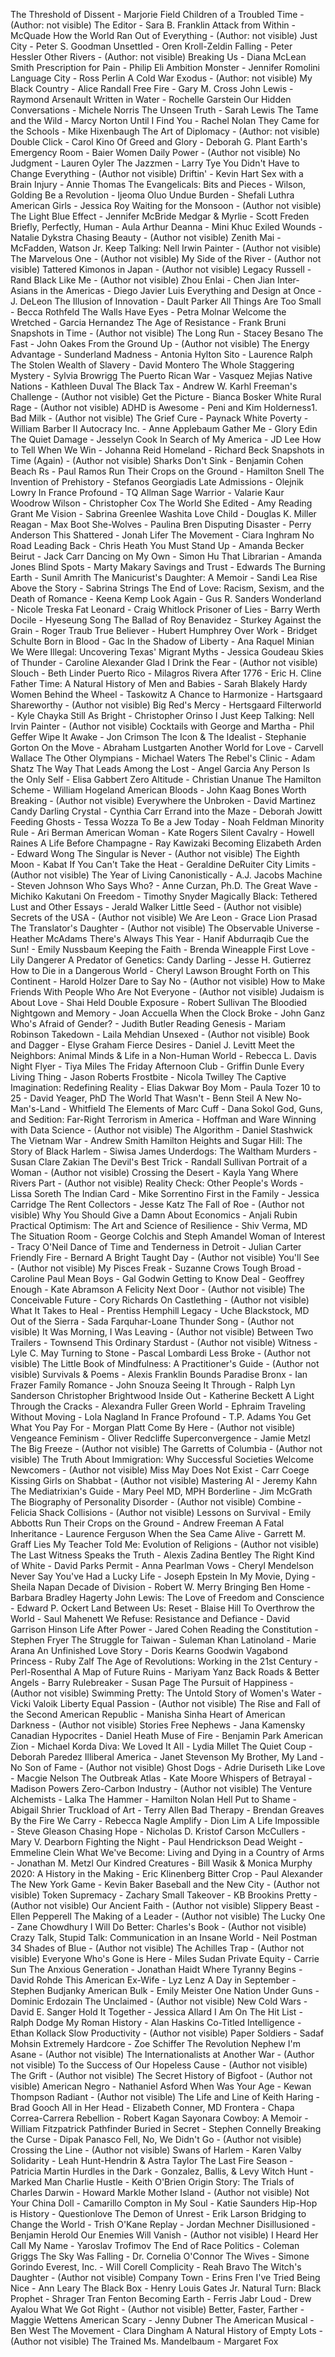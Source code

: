 The Threshold of Dissent - Marjorie Field
Children of a Troubled Time - (Author: not visible)
The Editor - Sara B. Franklin
Attack from Within - McQuade
How the World Ran Out of Everything - (Author: not visible)
Just City - Peter S. Goodman
Unsettled - Oren Kroll-Zeldin
Falling - Peter Hessler
Other Rivers - (Author: not visible)
Breaking Us - Diana McLean Smith
Prescription for Pain - Philip Eli
Ambition Monster - Jennifer Romolini
Language City - Ross Perlin
A Cold War Exodus - (Author: not visible)
My Black Country - Alice Randall
Free Fire - Gary M. Cross
John Lewis - Raymond Arsenault
Written in Water - Rochelle Garstein
Our Hidden Conversations - Michele Norris
The Unseen Truth - Sarah Lewis
The Tame and the Wild - Marcy Norton
Until I Find You - Rachel Nolan
They Came for the Schools - Mike Hixenbaugh
The Art of Diplomacy - (Author: not visible)
Double Click - Carol Kino
Of Greed and Glory - Deborah G. Plant
Earth's Emergency Room - Baier
Women Daily Power - (Author not visible)
No Judgment - Lauren Oyler
The Jazzmen - Larry Tye
You Didn't Have to Change Everything - (Author not visible)
Driftin' - Kevin Hart
Sex with a Brain Injury - Annie Thomas
The Evangelicals: Bits and Pieces - Wilson, Golding
Be a Revolution - Ijeoma Oluo
Undue Burden - Shefali Luthra
American Girls - Jessica Roy
Waiting for the Monsoon - (Author not visible)
The Light Blue Effect - Jennifer McBride
Medgar & Myrlie - Scott Freden
Briefly, Perfectly, Human - Aula Arthur
Deanna - Mini Khuc
Exiled Wounds - Natalie Dykstra
Chasing Beauty - (Author not visible)
Zenith Mai - McFadden, Watson Jr.
Keep Talking: Nell Irwin Painter - (Author not visible)
The Marvelous One - (Author not visible)
My Side of the River - (Author not visible)
Tattered Kimonos in Japan - (Author not visible)
Legacy Russell - Rand
Black Like Me - (Author not visible)
Zhou Enlai - Chen Jian
Inter-Asians in the Americas - Diego Javier Luis
Everything and Design at Once - J. DeLeon
The Illusion of Innovation - Dault Parker
All Things Are Too Small - Becca Rothfeld
The Walls Have Eyes - Petra Molnar
Welcome the Wretched - Garcia Hernandez
The Age of Resistance - Frank Bruni
Snapshots in Time - (Author not visible)
The Long Run - Stacey Besano
The Fast - John Oakes
From the Ground Up - (Author not visible)
The Energy Advantage - Sunderland
Madness - Antonia Hylton
Sito - Laurence Ralph
The Stolen Wealth of Slavery - David Montero
The Whole Staggering Mystery - Sylvia Browrigg
The Puerto Rican War - Vasquez Mejias
Native Nations - Kathleen Duval
The Black Tax - Andrew W. Karhl
Freeman's Challenge - (Author not visible)
Get the Picture - Bianca Bosker
White Rural Rage - (Author not visible)
ADHD is Awesome - Peni and Kim Holderness1. Bad Milk - (Author not visible)
The Grief Cure - Paynack
White Poverty - William Barber II
Autocracy Inc. - Anne Applebaum
Gather Me - Glory Edin
The Quiet Damage - Jesselyn Cook
In Search of My America - JD Lee
How to Tell When We Win - Johanna Reid
Homeland - Richard Beck
Snapshots in Time (Again) - (Author not visible)
Sharks Don't Sink - Benjamin Cohen
Beach Rs - Paul Ramos
Run Their Crops on the Ground - Hamilton Snell
The Invention of Prehistory - Stefanos Georgiadis
Late Admissions - Olejnik Lowry
In France Profound - TQ Allman
Sage Warrior - Valarie Kaur
Woodrow Wilson - Christopher Cox
The World She Edited - Amy Reading
Grant Me Vision - Sabrina Greenlee
Washita Love Child - Douglas K. Miller
Reagan - Max Boot
She-Wolves - Paulina Bren
Disputing Disaster - Perry Anderson
This Shattered - Jonah Lifer
The Movement - Ciara Inghram
No Road Leading Back - Chris Heath
You Must Stand Up - Amanda Becker
Beirut - Jack Carr
Dancing on My Own - Simon Hu
That Librarian - Amanda Jones
Blind Spots - Marty Makary
Savings and Trust - Edwards
The Burning Earth - Sunil Amrith
The Manicurist's Daughter: A Memoir - Sandi Lea
Rise Above the Story - Sabrina Strings
The End of Love: Racism, Sexism, and the Death of Romance - Keena Kemp
Look Again - Gus R. Sanders
Wonderland - Nicole Treska
Fat Leonard - Craig Whitlock
Prisoner of Lies - Barry Werth
Docile - Hyeseung Song
The Ballad of Roy Benavidez - Sturkey
Against the Grain - Roger Traub
True Believer - Hubert Humphrey
Over Work - Bridget Schulte
Born in Blood - Gac
In the Shadow of Liberty - Ana Raquel Minian
We Were Illegal: Uncovering Texas' Migrant Myths - Jessica Goudeau
Skies of Thunder - Caroline Alexander
Glad I Drink the Fear - (Author not visible)
Slouch - Beth Linder
Puerto Rico - Milagros Rivera
After 1776 - Eric H. Cline
Father Time: A Natural History of Men and Babies - Sarah Blakely Hardy
Women Behind the Wheel - Taskowitz
A Chance to Harmonize - Hartsgaard
Shareworthy - (Author not visible)
Big Red's Mercy - Hertsgaard
Filterworld - Kyle Chayka
Still As Bright - Christopher Orinso
I Just Keep Talking: Nell Irvin Painter - (Author not visible)
Cocktails with George and Martha - Phil Geffer
Wipe It Awake - Jon Crimson
The Icon & The Idealist - Stephanie Gorton
On the Move - Abraham Lustgarten
Another World for Love - Carvell Wallace
The Other Olympians - Michael Waters
The Rebel's Clinic - Adam Shatz
The Way That Leads Among the Lost - Angel Garcia
Any Person Is the Only Self - Elisa Gabbert
Zero Altitude - Christian Unanue
The Hamilton Scheme - William Hogeland
American Bloods - John Kaag
Bones Worth Breaking - (Author not visible)
Everywhere the Unbroken - David Martinez
Candy Darling Crystal - Cynthia Carr
Errand into the Maze - Deborah Jowitt
Feeding Ghosts - Tessa Wozza
To Be a Jew Today - Noah Feldman
Minority Rule - Ari Berman
American Woman - Kate Rogers
Silent Cavalry - Howell Raines
A Life Before Champagne - Ray Kawizaki
Becoming Elizabeth Arden - Edward Wong
The Singular is Never - (Author not visible)
The Eighth Moon - Kabat
If You Can't Take the Heat - Geraldine DeRuiter
City Limits - (Author not visible)
The Year of Living Canonistically - A.J. Jacobs
Machine - Steven Johnson
Who Says Who? - Anne Curzan, Ph.D.
The Great Wave - Michiko Kakutani
On Freedom - Timothy Snyder
Magically Black: Tethered Lust and Other Essays - Jerald Walker
Little Seed - (Author not visible)
Secrets of the USA - (Author not visible)
We Are Leon - Grace Lion Prasad
The Translator's Daughter - (Author not visible)
The Observable Universe - Heather McAdams
There's Always This Year - Hanif Abdurraqib
Cue the Sun! - Emily Nussbaum
Keeping the Faith - Brenda Wineapple
First Love - Lily Dangerer
A Predator of Genetics: Candy Darling - Jesse H. Gutierrez
How to Die in a Dangerous World - Cheryl Lawson
Brought Forth on This Continent - Harold Holzer
Dare to Say No - (Author not visible)
How to Make Friends With People Who Are Not Everyone - (Author not visible)
Judaism is About Love - Shai Held
Double Exposure - Robert Sullivan
The Bloodied Nightgown and Memory - Joan Accuella
When the Clock Broke - John Ganz
Who's Afraid of Gender? - Judith Butler
Reading Genesis - Mariam Robinson
Takedown - Laila Mehdian
Unsexed - (Author not visible)
Book and Dagger - Elyse Graham
Fierce Desires - Daniel J. Levitt
Meet the Neighbors: Animal Minds & Life in a Non-Human World - Rebecca L. Davis
Night Flyer - Tiya Miles
The Friday Afternoon Club - Griffin Dunle
Every Living Thing - Jason Roberts
Frostbite - Nicola Twilley
The Captive Imagination: Redefining Reality - Elias Dakwar
Boy Mom - Paula Tozer
10 to 25 - David Yeager, PhD
The World That Wasn't - Benn Steil
A New No-Man's-Land - Whitfield
The Elements of Marc Cuff - Dana Sokol
God, Guns, and Sedition: Far-Right Terrorism in America - Hoffman and Ware
Winning with Data Science - (Author not visible)
The Algorithm - Daniel Stashwick
The Vietnam War - Andrew Smith
Hamilton Heights and Sugar Hill: The Story of Black Harlem - Siwisa James
Underdogs: The Waltham Murders - Susan Clare Zakian
The Devil's Best Trick - Randall Sullivan
Portrait of a Woman - (Author not visible)
Crossing the Desert - Kayla Yang
Where Rivers Part - (Author not visible)
Reality Check: Other People's Words - Lissa Soreth
The Indian Card - Mike Sorrentino
First in the Family - Jessica Carridge
The Rent Collectors - Jesse Katz
The Fall of Roe - (Author not visible)
Why You Should Give a Damn About Economics - Anjali Rubin
Practical Optimism: The Art and Science of Resilience - Shiv Verma, MD
The Situation Room - George Colchis and Steph Amandel
Woman of Interest - Tracy O'Neil
Dance of Time and Tenderness in Detroit - Julian Carter
Friendly Fire - Bernard
A Bright Taught Day - (Author not visible)
You'll See - (Author not visible)
My Pisces Freak - Suzanne Crows
Tough Broad - Caroline Paul
Mean Boys - Gal Godwin
Getting to Know Deal - Geoffrey
Enough - Kate Abramson
A Felicity Next Door - (Author not visible)
The Conceivable Future - Cory Richards
On Castlething - (Author not visible)
What It Takes to Heal - Prentiss Hemphill
Legacy - Uche Blackstock, MD
Out of the Sierra - Sada Farquhar-Loane
Thunder Song - (Author not visible)
It Was Morning, I Was Leaving - (Author not visible)
Between Two Trailers - Townsend
This Ordinary Stardust - (Author not visible)
Witness - Lyle C. May
Turning to Stone - Pascal Lombardi
Less Broke - (Author not visible)
The Little Book of Mindfulness: A Practitioner's Guide - (Author not visible)
Survivals & Poems - Alexis Franklin Bounds
Paradise Bronx - Ian Frazer
Family Romance - John Snouza
Seeing It Through - Ralph Lyn Sanderson
Christopher Brightwood Inside Out - Katherine Beckett
A Light Through the Cracks - Alexandra Fuller
Green World - Ephraim Traveling Without Moving - Lola Nagland
In France Profound - T.P. Adams
You Get What You Pay For - Morgan Platt
Come By Here - (Author not visible)
Vengeance Feminism - Oliver Redcliffe
Superconvergence - Jamie Metzl
The Big Freeze - (Author not visible)
The Garretts of Columbia - (Author not visible)
The Truth About Immigration: Why Successful Societies Welcome Newcomers - (Author not visible)
Miss May Does Not Exist - Carr Coege
Kissing Girls on Shabbat - (Author not visible)
Mastering AI - Jeremy Kahn
The Mediatrixian's Guide - Mary Peel MD, MPH
Borderline - Jim McGrath
The Biography of Personality Disorder - (Author not visible)
Combine - Felicia Shack
Collisions - (Author not visible)
Lessons on Survival - Emily Abbotts
Run Their Crops on the Ground - Andrew Freeman
A Fatal Inheritance - Laurence Ferguson
When the Sea Came Alive - Garrett M. Graff
Lies My Teacher Told Me: Evolution of Religions - (Author not visible)
The Last Witness Speaks the Truth - Alexis Zadina Bentley
The Right Kind of White - David Parks
Permit - Anna Pearlman
Vows - Cheryl Mendelson
Never Say You've Had a Lucky Life - Joseph Epstein
In My Movie, Dying - Sheila Napan
Decade of Division - Robert W. Merry
Bringing Ben Home - Barbara Bradley Hagerty
John Lewis: The Love of Freedom and Conscience - Edward P. Ockert
Land Between Us: Reset - Blaise Hill
To Overthrow the World - Saul Mahenett
We Refuse: Resistance and Defiance - David Garrison Hinson
Life After Power - Jared Cohen
Reading the Constitution - Stephen Fryer
The Struggle for Taiwan - Suleman Khan
Latinoland - Marie Arana
An Unfinished Love Story - Doris Kearns Goodwin
Vagabond Princess - Ruby Zalf
The Age of Revolutions: Working in the 21st Century - Perl-Rosenthal
A Map of Future Ruins - Mariyam Yanz
Back Roads & Better Angels - Barry
Rulebreaker - Susan Page
The Pursuit of Happiness - (Author not visible)
Swimming Pretty: The Untold Story of Women's Water - Vicki Valoik
Liberty Equal Passion - (Author not visible)
The Rise and Fall of the Second American Republic - Manisha Sinha
Heart of American Darkness - (Author not visible)
Stories Free Nephews - Jana Kamensky
Canadian Hypocrites - Daniel Heath
Muse of Fire - Benjamin Park
American Zion - Michael Korda
Diva: We Loved It All - Lydia Millet
The Quiet Coup - Deborah Paredez
Illiberal America - Janet Stevenson
My Brother, My Land - No Son of Fame - (Author not visible)
Ghost Dogs - Adrie Duriseth
Like Love - Macgie Nelson
The Outbreak Atlas - Kate Moore
Whispers of Betrayal - Madison Powers
Zero-Carbon Industry - (Author not visible)
The Venture Alchemists - Lalka
The Hammer - Hamilton Nolan
Hell Put to Shame - Abigail Shrier
Truckload of Art - Terry Allen
Bad Therapy - Brendan Greaves
By the Fire We Carry - Rebecca Nagle
Amplify - Dion Lim
A Life Impossible - Steve Gleason
Chasing Hope - Nicholas D. Kristof
Carson McCullers - Mary V. Dearborn
Fighting the Night - Paul Hendrickson
Dead Weight - Emmeline Clein
What We've Become: Living and Dying in a Country of Arms - Jonathan M. Metzl
Our Kindred Creatures - Bill Wasik & Monica Murphy
2020: A History in the Making - Eric Klinenberg
Bitter Crop - Paul Alexander
The New York Game - Kevin Baker
Baseball and the New City - (Author not visible)
Token Supremacy - Zachary Small
Takeover - KB Brookins
Pretty - (Author not visible)
Our Ancient Faith - (Author not visible)
Slippery Beast - Ellen Pepperell
The Making of a Leader - (Author not visible)
The Lucky One - Zane Chowdhury
I Will Do Better: Charles's Book - (Author not visible)
Crazy Talk, Stupid Talk: Communication in an Insane World - Neil Postman
34 Shades of Blue - (Author not visible)
The Achilles Trap - (Author not visible)
Everyone Who's Gone is Here - Miles Sudan
Private Equity - Carrie Sun
The Anxious Generation - Jonathan Haidt
Where Tyranny Begins - David Rohde
This American Ex-Wife - Lyz Lenz
A Day in September - Stephen Budjanky
American Bulk - Emily Meister
One Nation Under Guns - Dominic Erdozain
The Unclaimed - (Author not visible)
New Cold Wars - David E. Sanger
Hold It Together - Jessica Allard
I Am On The Hit List - Ralph Dodge
My Roman History - Alan Haskins
Co-Titled Intelligence - Ethan Kollack
Slow Productivity - (Author not visible)
Paper Soldiers - Sadaf Mohsin
Extremely Hardcore - Zoe Schiffer
The Revolution Nephew I'm Asane - (Author not visible)
The Internationalists at Another War - (Author not visible)
To the Success of Our Hopeless Cause - (Author not visible)
The Grift - (Author not visible)
The Secret History of Bigfoot - (Author not visible)
American Negro - Nathaniel Asford
When Was Your Age - Kewan Thompson
Radiant - (Author not visible)
The Life and Line of Keith Haring - Brad Gooch
All in Her Head - Elizabeth Conner, MD
Frontera - Chapa Correa-Carrera
Rebellion - Robert Kagan
Sayonara Cowboy: A Memoir - William Fitzpatrick Pathfinder
Buried in Secret - Stephen Connelly
Breaking the Curse - Dipak Panasco
Fell, No, We Didn't Go - (Author not visible)
Crossing the Line - (Author not visible)
Swans of Harlem - Karen Valby
Solidarity - Leah Hunt-Hendrin & Astra Taylor
The Last Fire Season - Patricia Martin
Hurdles in the Dark - Gonzalez, Ballis, & Levy
Witch Hunt - Marked Man
Charlie Hustle - Keith O'Brien
Origin Story: The Trials of Charles Darwin - Howard Markle
Mother Island - (Author not visible)
Not Your China Doll - Camarillo
Compton in My Soul - Katie Saunders
Hip-Hop is History - Questionlove
The Demon of Unrest - Erik Larson
Bridging to Change the World - Trish O'Kane
Replay - Jordan Mechner
Disillusioned - Benjamin Herold
Our Enemies Will Vanish - (Author not visible)
I Heard Her Call My Name - Yaroslav Trofimov
The End of Race Politics - Coleman Griggs
The Sky Was Falling - Dr. Cornelia O'Connor
The Wives - Simone Gorindo
Everest, Inc. - Will Corell
Complicity - Reah Bravo
The Witch's Daughter - (Author not visible)
Company Town - Erins Fren
I've Tried Being Nice - Ann Leary
The Black Box - Henry Louis Gates Jr.
Natural Turn: Black Prophet - Shrager Tran Fenton
Becoming Earth - Ferris Jabr
Loud - Drew Ayalou
What We Got Right - (Author not visible)
Better, Faster, Farther - Maggie Wettens
American Scary - Jenny Dubner
The American Musical - Ben West
The Movement - Clara Dingham
A Natural History of Empty Lots - (Author not visible)
The Trained Ms. Mandelbaum - Margaret Fox
